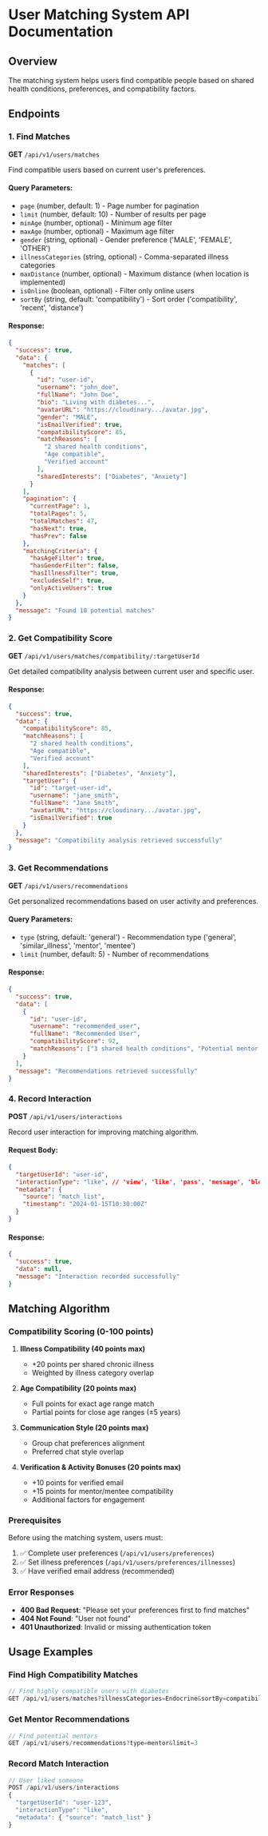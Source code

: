 # User Matching System API Documentation

## Overview
The matching system helps users find compatible people based on shared health conditions, preferences, and compatibility factors.

## Endpoints

### 1. Find Matches
**GET** `/api/v1/users/matches`

Find compatible users based on current user's preferences.

#### Query Parameters:
- `page` (number, default: 1) - Page number for pagination
- `limit` (number, default: 10) - Number of results per page
- `minAge` (number, optional) - Minimum age filter
- `maxAge` (number, optional) - Maximum age filter  
- `gender` (string, optional) - Gender preference ('MALE', 'FEMALE', 'OTHER')
- `illnessCategories` (string, optional) - Comma-separated illness categories
- `maxDistance` (number, optional) - Maximum distance (when location is implemented)
- `isOnline` (boolean, optional) - Filter only online users
- `sortBy` (string, default: 'compatibility') - Sort order ('compatibility', 'recent', 'distance')

#### Response:
```json
{
  "success": true,
  "data": {
    "matches": [
      {
        "id": "user-id",
        "username": "john_doe",
        "fullName": "John Doe",
        "bio": "Living with diabetes...",
        "avatarURL": "https://cloudinary.../avatar.jpg",
        "gender": "MALE",
        "isEmailVerified": true,
        "compatibilityScore": 85,
        "matchReasons": [
          "2 shared health conditions",
          "Age compatible",
          "Verified account"
        ],
        "sharedInterests": ["Diabetes", "Anxiety"]
      }
    ],
    "pagination": {
      "currentPage": 1,
      "totalPages": 5,
      "totalMatches": 47,
      "hasNext": true,
      "hasPrev": false
    },
    "matchingCriteria": {
      "hasAgeFilter": true,
      "hasGenderFilter": false,
      "hasIllnessFilter": true,
      "excludesSelf": true,
      "onlyActiveUsers": true
    }
  },
  "message": "Found 10 potential matches"
}
```

### 2. Get Compatibility Score
**GET** `/api/v1/users/matches/compatibility/:targetUserId`

Get detailed compatibility analysis between current user and specific user.

#### Response:
```json
{
  "success": true,
  "data": {
    "compatibilityScore": 85,
    "matchReasons": [
      "2 shared health conditions",
      "Age compatible",
      "Verified account"
    ],
    "sharedInterests": ["Diabetes", "Anxiety"],
    "targetUser": {
      "id": "target-user-id",
      "username": "jane_smith",
      "fullName": "Jane Smith",
      "avatarURL": "https://cloudinary.../avatar.jpg",
      "isEmailVerified": true
    }
  },
  "message": "Compatibility analysis retrieved successfully"
}
```

### 3. Get Recommendations
**GET** `/api/v1/users/recommendations`

Get personalized recommendations based on user activity and preferences.

#### Query Parameters:
- `type` (string, default: 'general') - Recommendation type ('general', 'similar_illness', 'mentor', 'mentee')
- `limit` (number, default: 5) - Number of recommendations

#### Response:
```json
{
  "success": true,
  "data": [
    {
      "id": "user-id",
      "username": "recommended_user",
      "fullName": "Recommended User",
      "compatibilityScore": 92,
      "matchReasons": ["3 shared health conditions", "Potential mentor match"]
    }
  ],
  "message": "Recommendations retrieved successfully"
}
```

### 4. Record Interaction
**POST** `/api/v1/users/interactions`

Record user interaction for improving matching algorithm.

#### Request Body:
```json
{
  "targetUserId": "user-id",
  "interactionType": "like", // 'view', 'like', 'pass', 'message', 'block'
  "metadata": {
    "source": "match_list",
    "timestamp": "2024-01-15T10:30:00Z"
  }
}
```

#### Response:
```json
{
  "success": true,
  "data": null,
  "message": "Interaction recorded successfully"
}
```

## Matching Algorithm

### Compatibility Scoring (0-100 points)

1. **Illness Compatibility (40 points max)**
   - +20 points per shared chronic illness
   - Weighted by illness category overlap

2. **Age Compatibility (20 points max)**
   - Full points for exact age range match
   - Partial points for close age ranges (±5 years)

3. **Communication Style (20 points max)**
   - Group chat preferences alignment
   - Preferred chat style overlap

4. **Verification & Activity Bonuses (20 points max)**
   - +10 points for verified email
   - +15 points for mentor/mentee compatibility
   - Additional factors for engagement

### Prerequisites

Before using the matching system, users must:
1. ✅ Complete user preferences (`/api/v1/users/preferences`)
2. ✅ Set illness preferences (`/api/v1/users/preferences/illnesses`)
3. ✅ Have verified email address (recommended)

### Error Responses

- **400 Bad Request**: "Please set your preferences first to find matches"
- **404 Not Found**: "User not found"
- **401 Unauthorized**: Invalid or missing authentication token

## Usage Examples

### Find High Compatibility Matches
```javascript
// Find highly compatible users with diabetes
GET /api/v1/users/matches?illnessCategories=Endocrine&sortBy=compatibility&limit=5
```

### Get Mentor Recommendations
```javascript
// Find potential mentors
GET /api/v1/users/recommendations?type=mentor&limit=3
```

### Record Match Interaction
```javascript
// User liked someone
POST /api/v1/users/interactions
{
  "targetUserId": "user-123",
  "interactionType": "like",
  "metadata": { "source": "match_list" }
}
```
